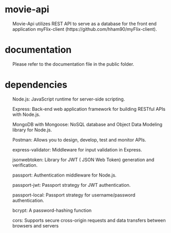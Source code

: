# movie-api

<ul>Movie-Api utilizes REST API to serve as a database for the front end application myFlix-client (https://github.com/hham90/myFlix-client).</ul>

# documentation

<ul>Please refer to the documentation file in the public folder.</ul>

# dependencies

<ul>Node.js: JavaScript runtime for server-side scripting.</ul>
<ul>Express: Back-end web application framework for building RESTful APIs with Node.js.</ul>
<ul>MongoDB with Mongoose: NoSQL database and Object Data Modeling library for Node.js.</ul>
<ul>Postman: Allows you to design, develop, test and monitor APIs.</ul>
<ul>express-validator: Middleware for input validation in Express.</ul>
<ul>jsonwebtoken: Library for JWT ( JSON Web Token) generation and verification.</ul>
<ul>passport: Authentication middleware for Node.js.</ul>
<ul>passport-jwt: Passport strategy for JWT authentication.</ul>
<ul>passport-local: Passport strategy for username/password authentication.</ul>
<ul>bcrypt: A password-hashing function</ul>
<ul>cors: Supports secure cross-origin requests and data transfers between browsers and servers</ul>
